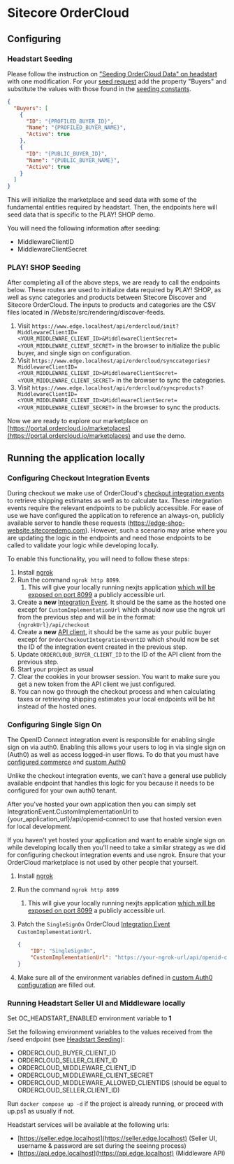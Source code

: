 # Sitecore OrderCloud

## Configuring

### Headstart Seeding

Please follow the instruction on ["Seeding OrderCloud Data" on headstart](https://github.com/ordercloud-api/headstart#seeding-ordercloud-data) with one modification. For your [seed request](https://github.com/ordercloud-api/headstart/blob/951c3927b276f2bf23524cc3c375147f172403b7/src/Middleware/src/Headstart.Common/Assets/SeedTemplate.json) add the property "Buyers" and substitute the values with those found in the [seeding constants](../Website/src/rendering/src/constants/seeding.ts).

```json
{
  "Buyers": [
    {
      "ID": "{PROFILED_BUYER_ID}",
      "Name": "{PROFILED_BUYER_NAME}",
      "Active": true
    },
    {
      "ID": "{PUBLIC_BUYER_ID}",
      "Name": "{PUBLIC_BUYER_NAME}",
      "Active": true
    }
  ]
}
```

This will initialize the marketplace and seed data with some of the fundamental entities required by headstart. Then, the endpoints here will seed data that is specific to the PLAY! SHOP demo.

You will need the following information after seeding:

- MiddlewareClientID
- MiddlewareClientSecret

### PLAY! SHOP Seeding

After completing all of the above steps, we are ready to call the endpoints below. These routes are used to initialize data required by PLAY! SHOP, as well as sync categories and products between Sitecore Discover and Sitecore OrderCloud. The inputs to products and categories are the CSV files located in /Website/src/rendering/discover-feeds.

1. Visit `https://www.edge.localhost/api/ordercloud/init?MiddlewareClientID=<YOUR_MIDDLEWARE_CLIENT_ID>&MiddlewareClientSecret=<YOUR_MIDDLEWARE_CLIENT_SECRET>` in the browser to initialize the public buyer, and single sign on configuration.
2. Visit `https://www.edge.localhost/api/ordercloud/synccategories?MiddlewareClientID=<YOUR_MIDDLEWARE_CLIENT_ID>&MiddlewareClientSecret=<YOUR_MIDDLEWARE_CLIENT_SECRET>` in the browser to sync the categories.
3. Visit `https://www.edge.localhost/api/ordercloud/syncproducts?MiddlewareClientID=<YOUR_MIDDLEWARE_CLIENT_ID>&MiddlewareClientSecret=<YOUR_MIDDLEWARE_CLIENT_SECRET>` in the browser to sync the products.

Now we are ready to explore our marketplace on [https://portal.ordercloud.io/marketplaces](https://portal.ordercloud.io/marketplaces) and use the demo.

## Running the application locally

### Configuring Checkout Integration Events

During checkout we make use of OrderCloud's [checkout integration events](https://ordercloud.io/knowledge-base/order-checkout-integration) to retrieve shipping estimates as well as to calculate tax. These integration events require the relevant endpoints to be publicly accessible. For ease of use we have configured the application to reference an always-on, publicly available server to handle these requests (https://edge-shop-website.sitecoredemo.com). However, such a scenario may arise where you are updating the logic in the endpoints and need those endpoints to be called to validate your logic while developing locally.

To enable this functionality, you will need to follow these steps:

1. Install [ngrok](https://ngrok.com/)
2. Run the command `ngrok http 8099`.
   1. This will give your locally running nexjts application [which will be exposed on port 8099](../docker-compose.override.yml#L43) a publicly accessible url.
3. Create a **new** [Integration Event](https://ordercloud.io/api-reference/seller/integration-events/create). It should be the same as the hosted one except for `CustomImplementationUrl` which should now use the ngrok url from the previous step and will be in the format: `{ngrokUrl}/api/checkout`
4. Create a **new** [API client](https://ordercloud.io/api-reference/seller/api-clients/create), it should be the same as your public buyer except for `OrderCheckoutIntegrationEventID` which should now be set the ID of the integration event created in the previous step.
5. Update `ORDERCLOUD_BUYER_CLIENT_ID` to the ID of the API client from the previous step.
6. Start your project as usual
7. Clear the cookies in your browser session. You want to make sure you get a new token from the API client we just configured.
8. You can now go through the checkout process and when calculating taxes or retrieving shipping estimates your local endpoints will be hit instead of the hosted ones.

### Configuring Single Sign On

The OpenID Connect integration event is responsible for enabling single sign on via auth0. Enabling this allows your users to log in via single sign on (Auth0) as well as access logged-in user flows. To do that you must have [configured commerce](../docs/projects/website.md#optional-commerce-configuration) and [custom Auth0](../docs/projects/website.md#optional-custom-auth0-configuration)

Unlike the checkout integration events, we can't have a general use publicly available endpoint that handles this logic for you because it needs to be configured for your own auth0 tenant.

After you've hosted your own application then you can simply set IntegrationEvent.CustomImplementationUrl to {your_application_url}/api/openid-connect to use that hosted version even for local development.

If you haven't yet hosted your application and want to enable single sign on while developing locally then you'll need to take a similar strategy as we did for configuring checkout integration events and use ngrok. Ensure that your OrderCloud marketplace is not used by other people that yourself.

1. Install [ngrok](https://ngrok.com/)
2. Run the command `ngrok http 8099`
   1. This will give your locally running nexjts application [which will be exposed on port 8099](../docker-compose.override.yml#L43) a publicly accessible url.
3. Patch the `SingleSignOn` OrderCloud [Integration Event](https://ordercloud.io/api-reference/seller/integration-events/create) `CustomImplementationUrl`.

    ```json
    {
        "ID": "SingleSignOn",
        "CustomImplementationUrl": "https://your-ngrok-url/api/openid-connect",
    }
    ```

4. Make sure all of the environment variables defined in [custom Auth0 configuration](../docs/projects/website.md#optional-custom-auth0-configuration) are filled out.

### Running Headstart Seller UI and Middleware locally

Set OC_HEADSTART_ENABLED environment variable to **1**

Set the following environment variables to the values received from the /seed endpoint (see [Headstart Seeding](#headstart-seeding)):

- ORDERCLOUD_BUYER_CLIENT_ID
- ORDERCLOUD_SELLER_CLIENT_ID
- ORDERCLOUD_MIDDLEWARE_CLIENT_ID
- ORDERCLOUD_MIDDLEWARE_CLIENT_SECRET
- ORDERCLOUD_MIDDLEWARE_ALLOWED_CLIENTIDS (should be equal to ORDERCLOUD_SELLER_CLIENT_ID)

Run `docker compose up -d` if the project is already running, or proceed with up.ps1 as usually if not.

Headstart services will be available at the following urls:

- [https://seller.edge.localhost](https://seller.edge.localhost) (Seller UI, username & password are set during the seeinng process)
- [https://api.edge.localhost](https://api.edge.localhost) (Middleware API)
